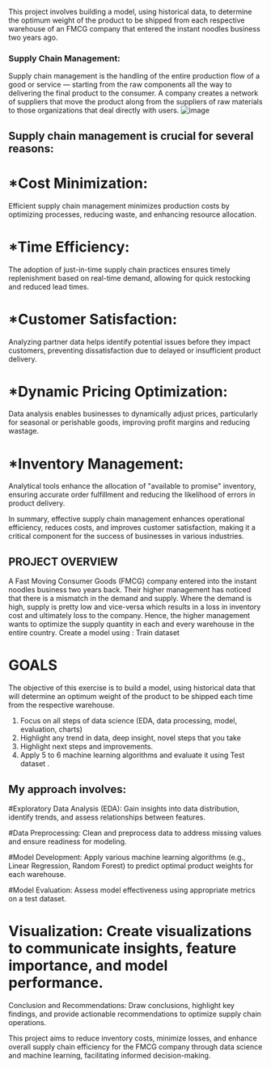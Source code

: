 
This project involves building a model, using historical data, to determine the optimum weight of the product to be shipped from each respective warehouse of an FMCG company that entered the instant noodles business two years ago.
### Supply Chain Management:
Supply chain management is the handling of the entire production flow of a good or service — starting from the raw components all the way to delivering the final product to the consumer. A company creates a network of suppliers  that move the product along from the suppliers of raw materials to those organizations that deal directly with users.
![image](https://github.com/anushree6749/capstoneproject_ML_Anushree/assets/138094071/09b0ac97-0388-4c54-8824-0ec8050f8906)

##  Supply chain management is crucial for several reasons:

# *Cost Minimization: 
Efficient supply chain management minimizes production costs by optimizing processes, reducing waste, and enhancing resource allocation.

# *Time Efficiency: 
The adoption of just-in-time supply chain practices ensures timely replenishment based on real-time demand, allowing for quick restocking and reduced lead times.

# *Customer Satisfaction: 
Analyzing partner data helps identify potential issues before they impact customers, preventing dissatisfaction due to delayed or insufficient product delivery.

# *Dynamic Pricing Optimization: 
Data analysis enables businesses to dynamically adjust prices, particularly for seasonal or perishable goods, improving profit margins and reducing wastage.

# *Inventory Management:
Analytical tools enhance the allocation of "available to promise" inventory, ensuring accurate order fulfillment and reducing the likelihood of errors in product delivery.

In summary, effective supply chain management enhances operational efficiency, reduces costs, and improves customer satisfaction, making it a critical component for the success of businesses in various industries.

## PROJECT OVERVIEW
A Fast Moving Consumer Goods (FMCG) company entered into the instant noodles business two
years back. Their higher management has noticed that there is a mismatch in the demand and
supply. Where the demand is high, supply is pretty low and vice-versa which results in a loss in
inventory cost and ultimately loss to the company. Hence, the higher management wants to
optimize the supply quantity in each and every warehouse in the entire country.
Create a model using : Train dataset
# GOALS
The objective of this exercise is to build a model, using historical data that will determine an
optimum weight of the product to be shipped each time from the respective warehouse.
1. Focus on all steps of data science (EDA, data processing, model, evaluation, charts)
2. Highlight any trend in data, deep insight, novel steps that you take
3. Highlight next steps and improvements.
4. Apply 5 to 6 machine learning algorithms and evaluate it using Test dataset .


## My approach involves:

#Exploratory Data Analysis (EDA): 
Gain insights into data distribution, identify trends, and assess relationships between features.

#Data Preprocessing:
Clean and preprocess data to address missing values and ensure readiness for modeling.

#Model Development:
Apply various machine learning algorithms (e.g., Linear Regression, Random Forest) to predict optimal product weights for each warehouse.

#Model Evaluation:
Assess model effectiveness using appropriate metrics on a test dataset.

# Visualization: Create visualizations to communicate insights, feature importance, and model performance.

Conclusion and Recommendations: Draw conclusions, highlight key findings, and provide actionable recommendations to optimize supply chain operations.

This project aims to reduce inventory costs, minimize losses, and enhance overall supply chain efficiency for the FMCG company through data science and machine learning, facilitating informed decision-making.

